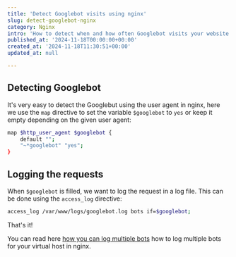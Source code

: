```yaml
---
title: 'Detect Googlebot visits using nginx'
slug: detect-googlebot-nginx
category: Nginx
intro: 'How to detect when and how often Googlebot visits your website using a few configuration lines in nginx.'
published_at: '2024-11-18T00:00:00+00:00'
created_at: '2024-11-18T11:30:51+00:00'
updated_at: null

---
```

## Detecting Googlebot

It's very easy to detect the Googlebut using the user agent in nginx, here we use the `map` directive to set the variable `$googlebot` to `yes` or keep it empty depending on the given user agent:

```bash
map $http_user_agent $googlebot {
    default "";
    "~*googlebot" "yes";
}
```

## Logging the requests

When `$googlebot` is filled, we want to log the request in a log file. This can be done using the `access_log` directive:

```bash
access_log /var/www/logs/googlebot.log bots if=$googlebot;
```

That's it!

You can read here [how you can log multiple bots](/log-bot-requests-nginx) how to log multiple bots for your virtual host in nginx.